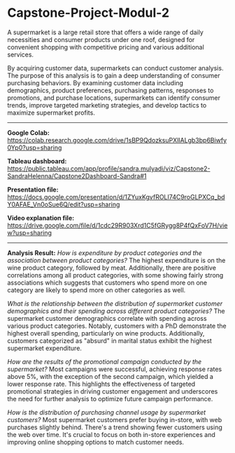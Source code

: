 # Capstone-Project-Modul-2
A supermarket is a large retail store that offers a wide range of daily necessities and consumer products under one roof, 
designed for convenient shopping with competitive pricing and various additional services.

By acquiring customer data, supermarkets can conduct customer analysis. 
The purpose of this analysis is to gain a deep understanding of consumer purchasing behaviors. 
By examining customer data including demographics, product preferences, purchasing patterns, 
responses to promotions, and purchase locations, supermarkets can identify consumer trends, 
improve targeted marketing strategies, and develop tactics to maximize supermarket profits.


----------------------
**Google Colab:**
https://colab.research.google.com/drive/1sBP9QdozksuPXlIALgb3bp6Biwfy0Yp0?usp=sharing

**Tableau dashboard:**
https://public.tableau.com/app/profile/sandra.mulyadi/viz/Capstone2-SandraHelenna/Capstone2Dashboard-Sandra#1

**Presentation file:**
https://docs.google.com/presentation/d/1ZYuxKgvfROLI74C9roGLPXCq_bdY0AFAE_Vn0oSue6Q/edit?usp=sharing

**Video explanation file:**
https://drive.google.com/file/d/1cdc29R903Xrd1C5fGRygg8P4fQxFoV7H/view?usp=sharing

------------------------
**Analysis Result:**
_How is expenditure by product categories and the association between product categories?_
The highest expenditure is on the wine product category, followed by meat. 
Additionally, there are positive correlations among all product categories, with some showing fairly strong associations which suggests that customers who spend more on one category are likely to spend more on other categories as well.

_What is the relationship between the distribution of supermarket customer demographics and their spending across different product categories?_
The supermarket customer demographics correlate with spending across various product categories. 
Notably, customers with a PhD demonstrate the highest overall spending, particularly on wine products. 
Additionally, customers categorized as "absurd" in marital status exhibit the highest supermarket expenditure. 


_How are the results of the promotional campaign conducted by the supermarket?_
Most campaigns were successful, achieving response rates above 5%, with the exception of the second campaign, which yielded a lower response rate. This highlights the effectiveness of targeted promotional strategies in driving customer engagement and underscores the need for further analysis to optimize future campaign performance.


_How is the distribution of purchasing channel usage by supermarket customers?_
Most supermarket customers prefer buying in-store, with web purchases slightly behind. 
There's a trend showing fewer customers using the web over time. 
It's crucial to focus on both in-store experiences and improving online shopping options to match customer needs.

